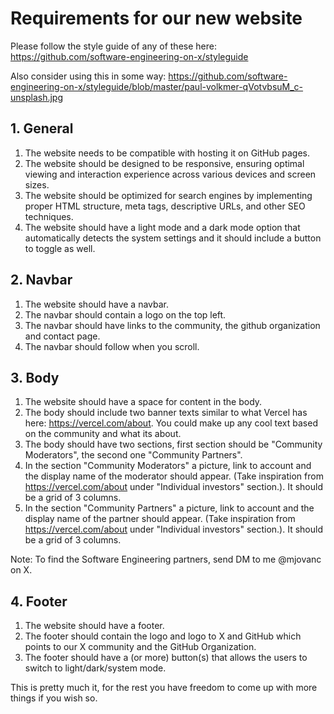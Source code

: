 # Requirements for our new website

Please follow the style guide of any of these here: https://github.com/software-engineering-on-x/styleguide

Also consider using this in some way: https://github.com/software-engineering-on-x/styleguide/blob/master/paul-volkmer-qVotvbsuM_c-unsplash.jpg

## 1. General

1. The website needs to be compatible with hosting it on GitHub pages.
2. The website should be designed to be responsive, ensuring optimal viewing and interaction experience across various devices and screen sizes.
3. The website should be optimized for search engines by implementing proper HTML structure, meta tags, descriptive URLs, and other SEO techniques.
4. The website should have a light mode and a dark mode option that automatically detects the system settings and it should include a button to toggle as well.

## 2. Navbar
1. The website should have a navbar.
2. The navbar should contain a logo on the top left.
3. The navbar should have links to the community, the github organization and contact page.
4. The navbar should follow when you scroll.

## 3. Body

1. The website should have a space for content in the body.
2. The body should include two banner texts similar to what Vercel has here: https://vercel.com/about. You could make up any cool text based on the community and what its about.
3. The body should have two sections, first section should be "Community Moderators", the second one "Community Partners".
4. In the section "Community Moderators" a picture, link to account and the display name of the moderator should appear. (Take inspiration from https://vercel.com/about under "Individual investors" section.). It should be a grid of 3 columns.
5. In the section "Community Partners" a picture, link to account and the display name of the partner should appear. (Take inspiration from https://vercel.com/about under "Individual investors" section.). It should be a grid of 3 columns.

Note: To find the Software Engineering partners, send DM to me @mjovanc on X.

## 4. Footer

1. The website should have a footer.
2. The footer should contain the logo and logo to X and GitHub which points to our X community and the GitHub Organization.
3. The footer should have a (or more) button(s) that allows the users to switch to light/dark/system mode.

This is pretty much it, for the rest you have freedom to come up with more things if you wish so. 
